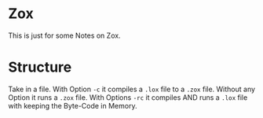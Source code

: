 # Zox

This is just for some Notes on Zox.

# Structure

Take in a file. 
With Option `-c` it compiles a `.lox` file to a `.zox` file.
Without any Option it runs a `.zox` file.
With Options `-rc` it compiles AND runs a `.lox` file with keeping the Byte-Code in Memory.

